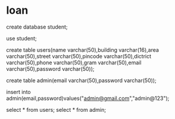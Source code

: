 # loan

create database student;




use student;



create table users(name varchar(50),building varchar(16),area varchar(50),street varchar(50),pincode varchar(50),dictrict varchar(50),phone varchar(50),gram varchar(50),email varchar(50),password varchar(50));




create table admin(email varchar(50),password varchar(50));



insert into admin(email,password)values("admin@gmail.com","admin@123");

select * from users;
select * from admin;
